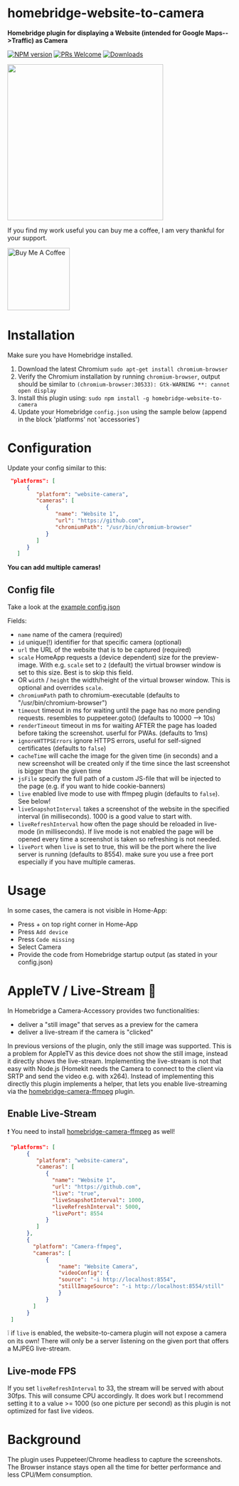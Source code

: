 # homebridge-website-to-camera

**Homebridge plugin for displaying a Website (intended for Google Maps-->Traffic) as Camera**

[![NPM version](https://badge.fury.io/js/homebridge-website-to-camera.svg)](https://npmjs.org/package/homebridge-website-to-camera) 
[![PRs Welcome](https://img.shields.io/badge/PRs-welcome-brightgreen.svg)](http://makeapullrequest.com) 
[![Downloads](https://img.shields.io/npm/dm/homebridge-website-to-camera.svg)](https://npmjs.org/package/homebridge-website-to-camera)


<img width="350" src="https://werthdavid.github.io/homebridge-website-to-camera/sample.png">



If you find my work useful you can buy me a coffee, I am very thankful for your support. 

<a href="https://www.buymeacoffee.com/werthdavid" target="_blank"><img width="140" src="https://bmc-cdn.nyc3.digitaloceanspaces.com/BMC-button-images/custom_images/orange_img.png" alt="Buy Me A Coffee"></a>

# Installation

Make sure you have Homebridge installed.

1. Download the latest Chromium `sudo apt-get install chromium-browser`
2. Verify the Chromium installation by running `chromium-browser`, output should be similar to `(chromium-browser:30533): Gtk-WARNING **: cannot open display`
3. Install this plugin using: `sudo npm install -g homebridge-website-to-camera`
4. Update your Homebridge `config.json` using the sample below (append in the block 'platforms' not 'accessories')


# Configuration

Update your config similar to this:
```json
 "platforms": [
      {
         "platform": "website-camera",
         "cameras": [
            {
               "name": "Website 1",
               "url": "https://github.com",
               "chromiumPath": "/usr/bin/chromium-browser"
            }
         ]
      }
   ]
```

**You can add multiple cameras!**

## Config file


Take a look at the <a href="config.example.json">example config.json</a>


Fields:

* `name` name of the camera (required)
* `id` unique(!) identifier for that specific camera (optional)
* `url` the URL of the website that is to be captured (required)
* `scale` HomeApp requests a (device dependent) size for the preview-image. 
With e.g. `scale` set to `2` (default) the virtual browser window is set to this size. Best is to skip this field.
* OR `width` / `height` the width/height of the virtual browser window. This is optional and overrides `scale`.
* `chromiumPath` path to chromium-executable (defaults to "/usr/bin/chromium-browser")
* `timeout` timeout in ms for waiting until the page has no more pending requests. resembles to puppeteer.goto() (defaults to 10000 --> 10s)
* `renderTimeout` timeout in ms for waiting AFTER the page has loaded before taking the screenshot. userful for PWAs. (defaults to 1ms)
* `ignoreHTTPSErrors` ignore HTTPS errors, useful for self-signed certificates (defaults to `false`)
* `cacheTime` will cache the image for the given time (in seconds) and a new screenshot will be created only if the time since the last screenshot is bigger than the given time
* `jsFile` specify the full path of a custom JS-file that will be injected to the page (e.g. if you want to hide cookie-banners)
* `live` enabled live mode to use with ffmpeg plugin (defaults to `false`). See below!
* `liveSnapshotInterval` takes a screenshot of the website in the specified interval (in milliseconds). 1000 is a good value to start with.
* `liveRefreshInterval` how often the page should be reloaded in live-mode (in milliseconds). If live mode is not enabled the page will be opened every time a screenshot is taken so refreshing is not needed.
* `livePort` when `live` is set to true, this will be the port where the live server is running (defaults to 8554). make sure you use a free port especially if you have multiple cameras.

# Usage

In some cases, the camera is not visible in Home-App:
* Press + on top right corner in Home-App
* Press `Add device`
* Press `Code missing`
* Select Camera
* Provide the code from Homebridge startup output (as stated in your config.json)

# AppleTV / Live-Stream :tada:

In Homebridge a Camera-Accessory provides two functionalities:
- deliver a "still image" that serves as a preview for the camera
- deliver a live-stream if the camera is "clicked"

In previous versions of the plugin, only the still image was supported. 
This is a problem for AppleTV as this device does not show the still image, instead it directly shows the live-stream. 
Implementing the live-stream is not that easy with Node.js (Homekit needs the Camera to connect to the client via SRTP
and send the video e.g. with x264). Instead of implementing this directly this plugin implements a helper, that lets
you enable live-streaming via the [homebridge-camera-ffmpeg](https://github.com/Sunoo/homebridge-camera-ffmpeg) plugin.

## Enable Live-Stream

:exclamation: You need to install [homebridge-camera-ffmpeg](https://github.com/Sunoo/homebridge-camera-ffmpeg) as well!

```json
 "platforms": [
      {
         "platform": "website-camera",
         "cameras": [
            {
              "name": "Website 1",
              "url": "https://github.com",
              "live": "true",
              "liveSnapshotInterval": 1000,
              "liveRefreshInterval": 5000,
              "livePort": 8554
            }
         ]
      },
      {
        "platform": "Camera-ffmpeg",
        "cameras": [
            {
                "name": "Website Camera",
                "videoConfig": {
                "source": "-i http://localhost:8554",
                "stillImageSource": "-i http://localhost:8554/still"
                }
            }
        ]
      }
 ]
```

:grey_exclamation: if `live` is enabled, the website-to-camera plugin will not expose a camera on its own! 
There will only be a server listening on the given port that offers a MJPEG live-stream.

## Live-mode FPS

If you set `liveRefreshInterval` to 33, the stream will be served with about 30fps. This will consume CPU accordingly.
It does work but I recommend setting it to a value >= 1000 (so one picture per second) as this plugin is not optimized
for fast live videos.

# Background

The plugin uses Puppeteer/Chrome headless to capture the screenshots. The Browser instance stays open all the time for better performance and less CPU/Mem consumption.
